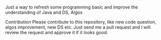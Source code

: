 Just a way to refresh some programming basic and improve the understanding of Java and DS, Algos

Contribution
Please contribute to this repository, like new code question, algos improvement, new DS etc. 
Just send me a pull request and I will review the request and approve it if it looks good.
